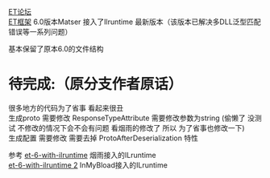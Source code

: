 [ET论坛](https://et-framework.cn)  
[ET框架](https://github.com/egametang/ET)  6.0版本Matser  接入了Ilruntime 最新版本（该版本已解决多DLL泛型匹配错误等一系列问题）

基本保留了原本6.0的文件结构

# 待完成:（原分支作者原话）  
  
   很多地方的代码为了省事  看起来很丑  
   生成proto 需要修改  ResponseTypeAttribute 需要修改参数为string (偷懒了 没测试 不修改的情况下会不会有问题  看烟雨的修改了 所以 为了省事也修改一下)  
   生成配置  需要修改  需要去掉 ProtoAfterDeserialization 特性   


参考 
[et-6-with-ilruntime](https://www.lfzxb.top/et-6-with-ilruntime/) 烟雨接入的ILruntime   
[et-6-with-ilruntime 2](https://github.com/InMyBload/et6.0-ilruntime) InMyBload接入的ILruntime   